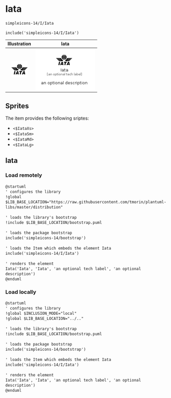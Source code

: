 # Iata


```text
simpleicons-14/I/Iata
```

```text
include('simpleicons-14/I/Iata')
```



| Illustration | Iata |
| :---: | :---: |
| ![illustration for Illustration](../../simpleicons-14/I/Iata.png) | ![illustration for Iata](../../simpleicons-14/I/Iata.Local.png) |



## Sprites
The item provides the following sriptes:

- `<$IataXs>`
- `<$IataSm>`
- `<$IataMd>`
- `<$IataLg>`





## Iata

### Load remotely
```plantuml
@startuml
' configures the library
!global $LIB_BASE_LOCATION="https://raw.githubusercontent.com/tmorin/plantuml-libs/master/distribution"

' loads the library's bootstrap
!include $LIB_BASE_LOCATION/bootstrap.puml

' loads the package bootstrap
include('simpleicons-14/bootstrap')

' loads the Item which embeds the element Iata
include('simpleicons-14/I/Iata')

' renders the element
Iata('Iata', 'Iata', 'an optional tech label', 'an optional description')
@enduml
```

### Load locally
```plantuml
@startuml
' configures the library
!global $INCLUSION_MODE="local"
!global $LIB_BASE_LOCATION="../.."

' loads the library's bootstrap
!include $LIB_BASE_LOCATION/bootstrap.puml

' loads the package bootstrap
include('simpleicons-14/bootstrap')

' loads the Item which embeds the element Iata
include('simpleicons-14/I/Iata')

' renders the element
Iata('Iata', 'Iata', 'an optional tech label', 'an optional description')
@enduml
```

